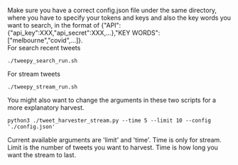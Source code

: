 Make sure you have a correct config.json file under the same directory, 
where you have to specify your tokens and keys and also the key words you want to search, 
in the format of {"API":{"api_key":XXX,"api_secret":XXX,...},"KEY WORDS":["melbourne","covid",...]}.<br>
For search recent tweets
```
./tweepy_search_run.sh
```
For stream tweets
```
./tweepy_stream_run.sh
```
You might also want to change the arguments in these two scripts for a more explanatory harvest.<br>
```
python3 ./tweet_harvester_stream.py --time 5 --limit 10 --config './config.json'
```
Current available arguments are 'limit' and 'time'. Time is only for stream.
Limit is the number of tweets you want to harvest. Time is how long you want the stream to last.
